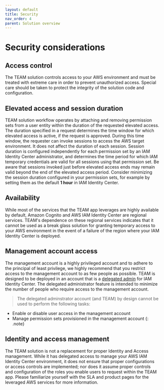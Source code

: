 ```yaml
---
layout: default
title: Security
nav_order: 4
parent: Solution overview
---
```


# Security considerations

## Access control
The TEAM solution controls access to your AWS environment and must be treated with extreme care in order to prevent unauthorized access. Special care should be taken to protect the integrity of the solution code and configuration.

## Elevated access and session duration
TEAM solution workflow operates by attaching and removing permission sets from a user entity within the duration of the requested elevated access. The duration specified in a request determines the time window for which elevated access is active, if the request is approved. During this time window, the requester can invoke sessions to access the AWS target environment. It does not affect the duration of each session. Session duration is configured independently for each permission set by an IAM Identity Center administrator, and determines the time period for which IAM temporary credentials are valid for all sessions using that permission set. Be aware that sessions invoked just before elevated access ends may remain valid beyond the end of the elevated access period. Consider minimizing the session duration configured in your permission sets, for example by setting them as the default **1 hour** in IAM Identity Center.

## Availability
While most of the services that the TEAM app leverages are highly available by default, Amazon Cognito and AWS IAM Identity Center are regional services. TEAM's dependence on these regional services indicates that it cannot be used as a break glass solution for granting temporary access to your AWS environment in the event of a failure of the region where your IAM Identity Center is deployed.

## Management account access
The management account is a highly privileged account and to adhere to the principal of least privilege, we highly recommend that you restrict access to the management account to as few people as possible.
TEAM is designed to be deployed in an account that is a [delegated admin](https://docs.aws.amazon.com/singlesignon/latest/userguide/delegated-admin.html) for IAM Identity Center. The delegated administrator feature is intended to minimize the number of people who require access to the management account.

> The delegated adminstrator account (and TEAM) by design cannot be used to perform the following tasks:
  - Enable or disable user access in the management account
  - Manage permission sets provisioned in the management account
{: .note}

## Identity and access management
The TEAM solution is not a replacement for proper Identity and Access management. While it has delegated access to manage your AWS IAM Identity Center environment, it does not ensure that proper configurations or access controls are implemented; nor does it assume proper controls and configuration of the roles you enable users to request within the TEAM app. Please familiarize yourself with the SLA and product pages for the leveraged AWS services for more information.